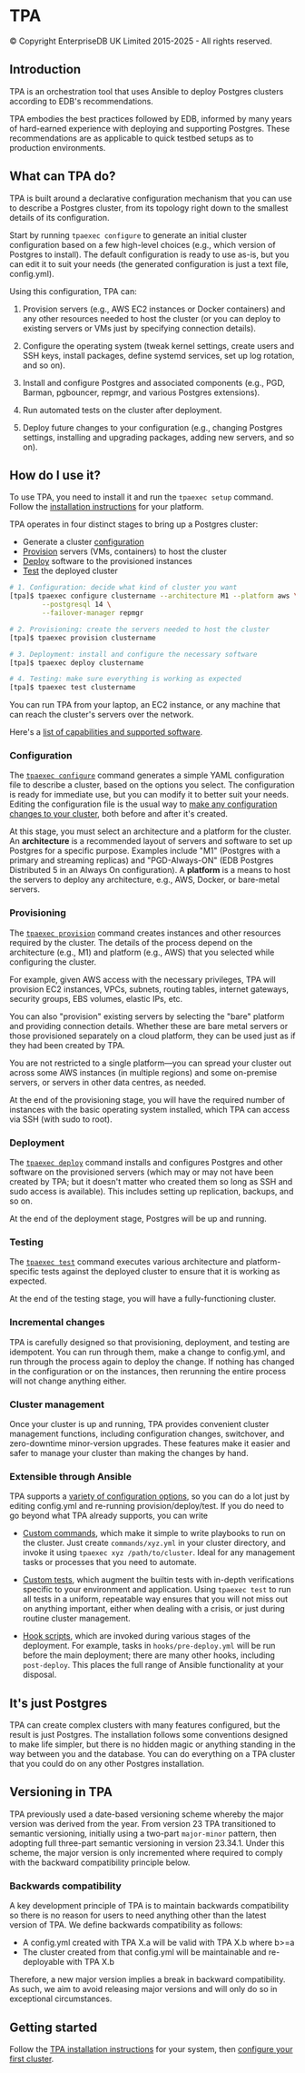 # TPA

© Copyright EnterpriseDB UK Limited 2015-2025 - All rights reserved.

## Introduction

TPA is an orchestration tool that uses Ansible to deploy Postgres
clusters according to EDB's recommendations.

TPA embodies the best practices followed by EDB, informed by many years
of hard-earned experience with deploying and supporting Postgres. These
recommendations are as applicable to quick testbed setups as to
production environments.

## What can TPA do?

TPA is built around a declarative configuration mechanism that you can
use to describe a Postgres cluster, from its topology right down to the
smallest details of its configuration.

Start by running `tpaexec configure` to generate an initial cluster
configuration based on a few high-level choices (e.g., which version of
Postgres to install). The default configuration is ready to use as-is,
but you can edit it to suit your needs (the generated configuration is
just a text file, config.yml).

Using this configuration, TPA can:

1. Provision servers (e.g., AWS EC2 instances or Docker containers) and
   any other resources needed to host the cluster (or you can deploy to
   existing servers or VMs just by specifying connection details).

2. Configure the operating system (tweak kernel settings, create users
   and SSH keys, install packages, define systemd services, set up log
   rotation, and so on).

3. Install and configure Postgres and associated components (e.g., PGD,
   Barman, pgbouncer, repmgr, and various Postgres extensions).

4. Run automated tests on the cluster after deployment.

5. Deploy future changes to your configuration (e.g., changing Postgres
   settings, installing and upgrading packages, adding new servers, and
   so on).

## How do I use it?

To use TPA, you need to install it and run the `tpaexec setup` command.
Follow the [installation instructions](INSTALL.md) for your platform.

TPA operates in four distinct stages to bring up a Postgres cluster:

* Generate a cluster [configuration](#configuration)
* [Provision](#provisioning) servers (VMs, containers) to host the cluster
* [Deploy](#deployment) software to the provisioned instances
* [Test](#testing) the deployed cluster

```bash
# 1. Configuration: decide what kind of cluster you want
[tpa]$ tpaexec configure clustername --architecture M1 --platform aws \
        --postgresql 14 \
        --failover-manager repmgr

# 2. Provisioning: create the servers needed to host the cluster
[tpa]$ tpaexec provision clustername

# 3. Deployment: install and configure the necessary software
[tpa]$ tpaexec deploy clustername

# 4. Testing: make sure everything is working as expected
[tpa]$ tpaexec test clustername
```

You can run TPA from your laptop, an EC2 instance, or any machine
that can reach the cluster's servers over the network.

Here's a [list of capabilities and supported software](tpaexec-support.md).

### Configuration

The [`tpaexec configure`](tpaexec-configure.md)
command generates a simple YAML configuration file to describe a
cluster, based on the options you select. The configuration is ready for
immediate use, but you can modify it to better suit your needs. Editing
the configuration file is the usual way to [make any configuration
changes to your cluster](configure-cluster.md), both before and after
it's created.

At this stage, you must select an architecture and a platform for the
cluster. An **architecture** is a recommended layout of servers and
software to set up Postgres for a specific purpose. Examples include
"M1" (Postgres with a primary and streaming replicas) and
"PGD-Always-ON" (EDB Postgres Distributed 5 in an Always On
configuration). A **platform** is a means to host the servers to deploy
any architecture, e.g., AWS, Docker, or bare-metal servers.

### Provisioning

The [`tpaexec provision`](tpaexec-provision.md)
command creates instances and other resources required by the cluster.
The details of the process depend on the architecture (e.g., M1) and
platform (e.g., AWS) that you selected while configuring the cluster.

For example, given AWS access with the necessary privileges, TPA
will provision EC2 instances, VPCs, subnets, routing tables, internet
gateways, security groups, EBS volumes, elastic IPs, etc.

You can also "provision" existing servers by selecting the "bare"
platform and providing connection details. Whether these are bare metal
servers or those provisioned separately on a cloud platform, they can be
used just as if they had been created by TPA.

You are not restricted to a single platform—you can spread your cluster
out across some AWS instances (in multiple regions) and some on-premise
servers, or servers in other data centres, as needed.

At the end of the provisioning stage, you will have the required number
of instances with the basic operating system installed, which TPA
can access via SSH (with sudo to root).

### Deployment

The [`tpaexec deploy`](tpaexec-deploy.md)
command installs and configures Postgres and other software on the
provisioned servers (which may or may not have been created by TPA;
but it doesn't matter who created them so long as SSH and sudo access is
available). This includes setting up replication, backups, and so on.

At the end of the deployment stage, Postgres will be up and running.

### Testing

The [`tpaexec test`](tpaexec-test.md) command executes various
architecture and platform-specific tests against the deployed cluster to
ensure that it is working as expected.

At the end of the testing stage, you will have a fully-functioning
cluster.

### Incremental changes

TPA is carefully designed so that provisioning, deployment, and
testing are idempotent. You can run through them, make a change to
config.yml, and run through the process again to deploy the change. If
nothing has changed in the configuration or on the instances, then
rerunning the entire process will not change anything either.

### Cluster management

Once your cluster is up and running, TPA provides convenient cluster
management functions, including configuration changes, switchover, and
zero-downtime minor-version upgrades. These features make it easier and
safer to manage your cluster than making the changes by hand.

### Extensible through Ansible

TPA supports a [variety of configuration
options](configure-instance.md), so you can do a lot just by editing
config.yml and re-running provision/deploy/test. If you do need to go
beyond what TPA already supports, you can write

* [Custom commands](tpaexec-commands.md), which make it simple to write
  playbooks to run on the cluster. Just create
  `commands/xyz.yml` in your cluster directory, and invoke it
  using `tpaexec xyz /path/to/cluster`. Ideal for any management tasks
  or processes that you need to automate.

* [Custom tests](tpaexec-tests.md), which augment the builtin tests with
  in-depth verifications specific to your environment and application.
  Using `tpaexec test` to run all tests in a uniform, repeatable way
  ensures that you will not miss out on anything important, either when
  dealing with a crisis, or just during routine cluster management.

* [Hook scripts](tpaexec-hooks.md), which are invoked during various
  stages of the deployment. For example, tasks in `hooks/pre-deploy.yml`
  will be run before the main deployment; there are many other hooks,
  including `post-deploy`. This places the full range of Ansible
  functionality at your disposal.

## It's just Postgres

TPA can create complex clusters with many features configured, but
the result is just Postgres. The installation follows some conventions
designed to make life simpler, but there is no hidden magic or anything
standing in the way between you and the database. You can do everything
on a TPA cluster that you could do on any other Postgres installation.

## Versioning in TPA

TPA previously used a date-based versioning scheme whereby the major
version was derived from the year. From version 23 TPA transitioned to
semantic versioning, initially using a two-part `major-minor` pattern,
then adopting full three-part semantic versioning in version 23.34.1.
Under this scheme, the major version is only incremented where required
to comply with the backward compatibility principle below.

### Backwards compatibility

A key development principle of TPA is to maintain backwards
compatibility so there is no reason for users to need anything other
than the latest version of TPA. We define backwards compatibility as
follows:

- A config.yml created with TPA X.a will be valid with TPA X.b where
  b>=a
- The cluster created from that config.yml will be maintainable and
  re-deployable with TPA X.b

 Therefore, a new major version implies a break in backward
 compatibility. As such, we aim to avoid releasing major versions and
 will only do so in exceptional circumstances.

 ## Getting started

Follow the [TPA installation instructions](INSTALL.md) for your
system, then [configure your first cluster](tpaexec-configure.md).
